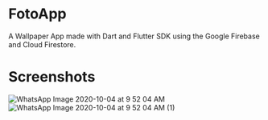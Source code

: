 # FotoApp

A Wallpaper App made with Dart and Flutter SDK using the Google Firebase and Cloud Firestore.


# Screenshots

![WhatsApp Image 2020-10-04 at 9 52 04 AM](https://user-images.githubusercontent.com/60035156/95007130-c4327900-0629-11eb-8265-c66ba9d76891.jpeg)
![WhatsApp Image 2020-10-04 at 9 52 04 AM (1)](https://user-images.githubusercontent.com/60035156/95007129-c268b580-0629-11eb-8c50-5243399debe4.jpeg)
